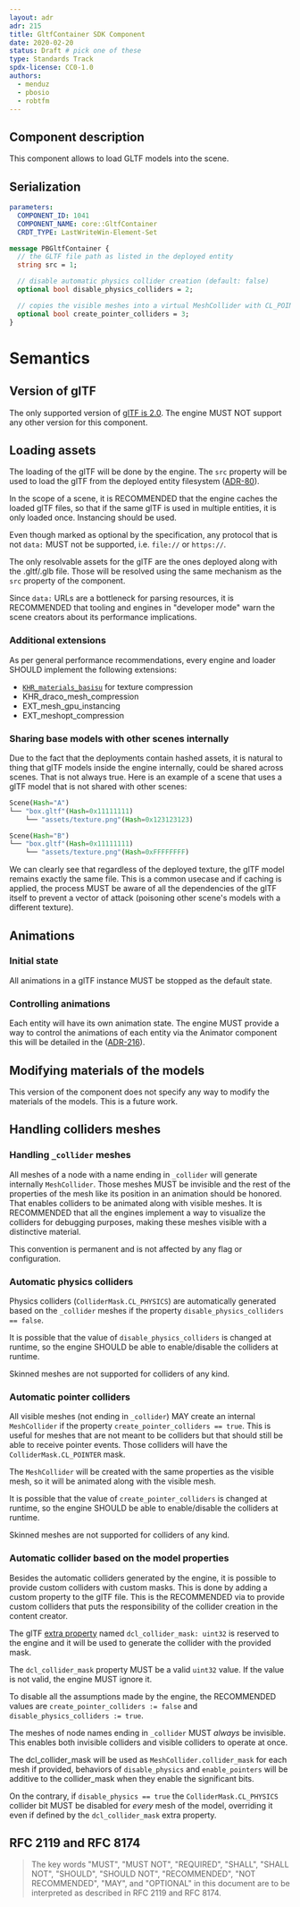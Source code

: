 ```yaml
---
layout: adr
adr: 215
title: GltfContainer SDK Component
date: 2020-02-20
status: Draft # pick one of these
type: Standards Track
spdx-license: CC0-1.0
authors:
  - menduz
  - pbosio
  - robtfm
---
```


## Component description

<!-- Human readable description of the component, what does it fix and how it affects the entities or the systems from an SDK user point of view -->

This component allows to load GLTF models into the scene.

## Serialization

<!-- Please complete the follwoing table: -->

```yaml
parameters:
  COMPONENT_ID: 1041
  COMPONENT_NAME: core::GltfContainer
  CRDT_TYPE: LastWriteWin-Element-Set
```

<!-- And provide a complete and commented protobuf serialization for the component -->

```protobuf
message PBGltfContainer {
  // the GLTF file path as listed in the deployed entity
  string src = 1;

  // disable automatic physics collider creation (default: false)
  optional bool disable_physics_colliders = 2;

  // copies the visible meshes into a virtual MeshCollider with CL_POINTER collider_mask (default: false)
  optional bool create_pointer_colliders = 3;
}
```

# Semantics

## Version of glTF

The only supported version of [glTF is 2.0](https://registry.khronos.org/glTF/specs/2.0/glTF-2.0.html). The engine MUST NOT support any other version for this component.

## Loading assets

The loading of the glTF will be done by the engine. The `src` property will be used to load the glTF from the deployed entity filesystem ([ADR-80](/adr/ADR-80)).

In the scope of a scene, it is RECOMMENDED that the engine caches the loaded glTF files, so that if the same glTF is used in multiple entities, it is only loaded once. Instancing should be used.

Even though marked as optional by the specification, any protocol that is not `data:` MUST not be supported, i.e. `file://` or `https://`.

The only resolvable assets for the glTF are the ones deployed along with the .gltf/.glb file. Those will be resolved using the same mechanism as the `src` property of the component.

Since `data:` URLs are a bottleneck for parsing resources, it is RECOMMENDED that tooling and engines in "developer mode" warn the scene creators about its performance implications.

### Additional extensions

As per general performance recommendations, every engine and loader SHOULD implement the following extensions:

- [`KHR_materials_basisu`](https://github.com/KhronosGroup/glTF/blob/main/extensions/2.0/Khronos/KHR_texture_basisu/README.md) for texture compression
- KHR_draco_mesh_compression
- EXT_mesh_gpu_instancing
- EXT_meshopt_compression

### Sharing base models with other scenes internally

Due to the fact that the deployments contain hashed assets, it is natural to thing that glTF models inside the engine internally, could be shared across scenes. That is not always true. Here is an example of a scene that uses a glTF model that is not shared with other scenes:

```rust
Scene(Hash="A")
└── "box.gltf"(Hash=0x11111111)
    └── "assets/texture.png"(Hash=0x123123123)

Scene(Hash="B")
└── "box.gltf"(Hash=0x11111111)
    └── "assets/texture.png"(Hash=0xFFFFFFFF)
```

We can clearly see that regardless of the deployed texture, the glTF model remains exactly the same file. This is a common usecase and if caching is applied, the process MUST be aware of all the dependencies of the glTF itself to prevent a vector of attack (poisoning other scene's models with a different texture).

## Animations

### Initial state

All animations in a glTF instance MUST be stopped as the default state.

### Controlling animations

Each entity will have its own animation state. The engine MUST provide a way to control the animations of each entity via the Animator component this will be detailed in the ([ADR-216](/adr/ADR-216)).

## Modifying materials of the models

This version of the component does not specify any way to modify the materials of the models. This is a future work.

## Handling colliders meshes

### Handling `_collider` meshes

All meshes of a node with a name ending in `_collider` will generate internally `MeshCollider`. Those meshes MUST be invisible and the
rest of the properties of the mesh like its position in an animation should be honored. That enables colliders to be animated along with visible meshes. It is RECOMMENDED that all the engines implement a way to visualize the colliders for debugging purposes, making these meshes visible with a distinctive material.

This convention is permanent and is not affected by any flag or configuration.

### Automatic physics colliders

Physics colliders (`ColliderMask.CL_PHYSICS`) are automatically generated based on the `_collider` meshes if the property `disable_physics_colliders == false`.

It is possible that the value of `disable_physics_colliders` is changed at runtime, so the engine SHOULD be able to enable/disable the colliders at runtime.

Skinned meshes are not supported for colliders of any kind.

### Automatic pointer colliders

All visible meshes (not ending in `_collider`) MAY create an internal `MeshCollider` if the property `create_pointer_colliders == true`. This is useful for meshes that are not meant to be colliders but that should still be able to receive pointer events. Those colliders will have the `ColliderMask.CL_POINTER` mask.

The `MeshCollider` will be created with the same properties as the visible mesh, so it will be animated along with the visible mesh.

It is possible that the value of `create_pointer_colliders` is changed at runtime, so the engine SHOULD be able to enable/disable the colliders at runtime.

Skinned meshes are not supported for colliders of any kind.

### Automatic collider based on the model properties

Besides the automatic colliders generated by the engine, it is possible to provide custom colliders with custom masks. This is done by adding a custom property to the glTF file. This is the RECOMMENDED via to provide custom colliders that puts the responsibility of the collider creation in the content creator.

The glTF [extra property](https://registry.khronos.org/glTF/specs/2.0/glTF-2.0.html#reference-extras) named `dcl_collider_mask: uint32` is reserved to the engine and it will be used to generate the collider with the provided mask.

The `dcl_collider_mask` property MUST be a valid `uint32` value. If the value is not valid, the engine MUST ignore it.

To disable all the assumptions made by the engine, the RECOMMENDED values are `create_pointer_colliders := false` and `disable_physics_colliders := true`.

The meshes of node names ending in `_collider` MUST _always_ be invisible. This enables both invisible colliders and visible colliders to operate at once.

The dcl_collider_mask will be used as `MeshCollider.collider_mask` for each mesh if provided, behaviors of `disable_physics` and `enable_pointers` will be additive to the collider_mask when they enable the significant bits.

On the contrary, if `disable_physics == true` the `ColliderMask.CL_PHYSICS` collider bit MUST be disabled for _every_ mesh of the model, overriding it even if defined by the `dcl_collider_mask` extra property.

## RFC 2119 and RFC 8174

> The key words "MUST", "MUST NOT", "REQUIRED", "SHALL", "SHALL NOT", "SHOULD", "SHOULD NOT", "RECOMMENDED", "NOT RECOMMENDED", "MAY", and "OPTIONAL" in this document are to be interpreted as described in RFC 2119 and RFC 8174.
